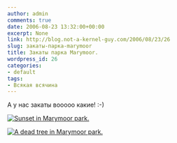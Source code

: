 ```yaml
---
author: admin
comments: true
date: 2006-08-23 13:32:00+00:00
excerpt: None
link: http://blog.not-a-kernel-guy.com/2006/08/23/26
slug: закаты-парка-marymoor
title: Закаты парка Marymoor.
wordpress_id: 26
categories:
- default
tags:
- Всякая всячина
---
```


А у нас закаты вооооо какие! :-)

[![Sunset in Marymoor park.](http://blog.not-a-kernel-guy.com/wp-content/uploads/2006/08/marymoor_sunset.thumbnail.jpg)](http://blog.not-a-kernel-guy.com/wp-content/uploads/2006/08/marymoor_sunset.jpg)

[![A dead tree in Marymoor park.](http://blog.not-a-kernel-guy.com/wp-content/uploads/2006/08/marymoor_a_dead_tree.thumbnail.jpg)](http://blog.not-a-kernel-guy.com/wp-content/uploads/2006/08/marymoor_a_dead_tree.jpg)
